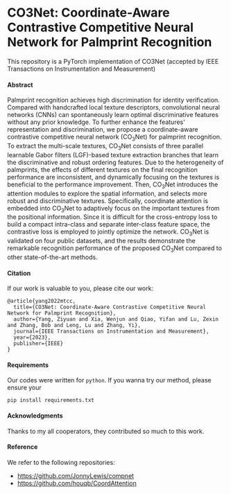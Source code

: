 # CO3Net: Coordinate-Aware Contrastive Competitive Neural Network for Palmprint Recognition

This repository is a PyTorch implementation of CO3Net (accepted by IEEE Transactions on Instrumentation and Measurement)

#### Abstract
Palmprint recognition achieves high discrimination for identity verification. Compared with handcrafted local texture descriptors, convolutional neural networks (CNNs) can spontaneously learn optimal discriminative features without any prior knowledge. To further enhance the features' representation and discrimination, we propose a coordinate-aware contrastive competitive neural network (CO$_3$Net) for palmprint recognition. To extract the multi-scale textures, CO$_3$Net consists of three parallel learnable Gabor filters (LGF)-based texture extraction branches that learn the discriminative and robust ordering features. Due to the heterogeneity of palmprints, the effects of different textures on the final recognition performance are inconsistent, and dynamically focusing on the textures is beneficial to the performance improvement. Then, CO$_3$Net introduces the attention modules to explore the spatial information, and selects more robust and discriminative textures. Specifically, coordinate attention is embedded into CO$_3$Net to adaptively focus on the important textures from the positional information. Since it is difficult for the cross-entropy loss to build a compact intra-class and separate inter-class feature space, the contrastive loss is employed to jointly optimize the network. CO$_3$Net is validated on four public datasets, and the results demonstrate the remarkable recognition performance of the proposed CO$_3$Net compared to other state-of-the-art methods.


#### Citation
If our work is valuable to you, please cite our work:
```
@article{yang2022mtcc,
  title={CO3Net: Coordinate-Aware Contrastive Competitive Neural Network for Palmprint Recognition},
  author={Yang, Ziyuan and Xia, Wenjun and Qiao, Yifan and Lu, Zexin and Zhang, Bob and Leng, Lu and Zhang, Yi},
  journal={IEEE Transactions on Instrumentation and Measurement},
  year={2023},
  publisher={IEEE}
}
```

#### Requirements
Our codes were written for ```python```.
If you wanna try our method, please ensure your 
```
pip install requirements.txt
```

#### Acknowledgments
Thanks to my all cooperators, they contributed so much to this work.

#### Reference
We refer to the following repositories:
* https://github.com/JonnyLewis/compnet
* https://github.com/houqb/CoordAttention
